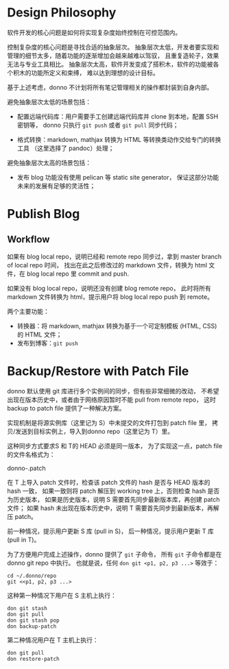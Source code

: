 # Design Philosophy

软件开发的核心问题是如何将实现复杂度始终控制在可控范围内。

控制复杂度的核心问题是寻找合适的抽象层次。
抽象层次太低，开发者要实现和管理的细节太多，随着功能的逐渐增加会越来越难以驾驭，
且重复造轮子，效果无法与专业工具相比。
抽象层次太高，软件开发变成了搭积木，软件的功能被各个积木的功能所定义和束缚，
难以达到理想的设计目标。

基于上述考虑，donno 不计划将所有笔记管理相关的操作都封装到自身内部。

避免抽象层次太低的场景包括：

* 配置远端代码库：用户需要手工创建远端代码库并 clone 到本地，配置 SSH 密钥等，
  donno 只执行 `git push` 或者 `git pull` 同步代码；

* 格式转换：markdown, mathjax 转换为 HTML 等转换类动作交给专门的转换工具
  （这里选择了 pandoc）处理；

避免抽象层次太高的场景包括：

* 发布 blog 功能没有使用 pelican 等 static site generator，
  保证这部分功能未来的发展有足够的灵活性；

# Publish Blog

## Workflow

如果有 blog local repo，说明已经和 remote repo 同步过，拿到 master branch of local repo 时间，
找出在此之后修改过的 markdown 文件，转换为 html 文件，在 blog local repo 里 commit and push.

如果没有 blog local repo，说明还没有创建 blog remote repo，
此时将所有 markdown 文件转换为 html，提示用户将 blog local repo push 到 remote。

两个主要功能：

* 转换器：将 markdown, mathjax 转换为基于一个可定制模板 (HTML, CSS) 的 HTML 文件；
* 发布到博客：`git push`

# Backup/Restore with Patch File

donno 默认使用 git 库进行多个实例间的同步，但有些非常细微的改动，
不希望出现在版本历史中，或者由于网络原因暂时不能 pull from remote repo，
这时 backup to patch file 提供了一种解决方案。

实现机制是将源实例库（这里记为 S）中未提交的文件打包到 patch file 里，
拷贝/发送到目标实例上，导入到donno repo（这里记为 T）里。

这种同步方式要求S 和 T的 HEAD 必须是同一版本，
为了实现这一点，patch file 的文件名格式为：

donno-<hash>.patch

在 T 上导入 patch 文件时，检查该 patch 文件的 hash 是否与 HEAD 版本的 hash 一致，
如果一致则将 patch 解压到 working tree 上，否则检查 hash 是否为历史版本，
如果是历史版本，说明 S 需要首先同步最新版本库，再创建 patch 文件；
如果 hash 未出现在版本历史中，说明 T 需要首先同步到最新版本，再解压 patch。

前一种情况，提示用户更新 S 库 (pull in S)，
后一种情况，提示用户更新 T 库 (pull in T)。

为了方便用户完成上述操作，donno 提供了 `git` 子命令，
所有 `git` 子命令都是在 donno git repo 中执行。
也就是说，任何 `don git <p1, p2, p3 ...>` 等效于：
```
cd ~/.donno/repo
git <<p1, p2, p3 ...>
```

这种第一种情况下用户在 S 主机上执行：
```
don git stash
don git pull
don git stash pop
don backup-patch
```

第二种情况用户在 T 主机上执行：
```
don git pull
don restore-patch
```

